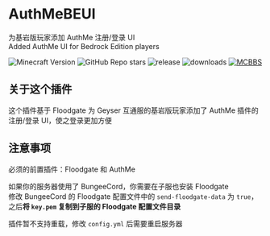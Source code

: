 # AuthMeBEUI
为基岩版玩家添加 AuthMe 注册/登录 UI\
Added AuthMe UI for Bedrock Edition players

![Minecraft Version](https://img.shields.io/badge/Minecraft-1.18~1.19-green) ![GitHub Repo stars](https://img.shields.io/github/stars/klxf/AuthMeBEUI) ![release](https://img.shields.io/github/v/release/klxf/AuthMeBEUI) ![downloads](https://img.shields.io/github/downloads/klxf/AuthMeBEUI/latest/total) [![MCBBS](https://img.shields.io/badge/MCBBS-v4%20Page-green)](https://beta.mcbbs.net/resource/servermod/et7spw1n)

## 关于这个插件
这个插件基于 Floodgate 为 Geyser 互通服的基岩版玩家添加了 AuthMe 插件的注册/登录 UI，使之登录更加方便

## 注意事项
必须的前置插件：Floodgate 和 AuthMe

如果你的服务器使用了 BungeeCord，你需要在子服也安装 Floodgate\
修改 BungeeCord 的 Floodgate 配置文件中的 `send-floodgate-data` 为 `true`，之后**将 `key.pem` 复制到子服的 Floodgate 配置文件目录**

插件暂不支持重载，修改 `config.yml` 后需要重启服务器